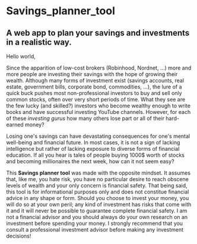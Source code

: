 # Savings_planner_tool
## A web app to plan your savings and investments in a realistic way.

Hello world,

Since the apparition of low-cost brokers (Robinhood, Nordnet, ...) more and more people are investing their savings with the hope of growing their wealth. Although many forms of investment exist (savings accounts, real estate, government bills, corporate bond, commodities, ...), the lure of a quick buck pushes most non-professional investors to buy and sell only common stocks, often over very short periods of time. What they see are the few lucky (and skilled?) investors who become wealthy enough to write books and have successful investing YouTube channels. However, for each of these _investing gurus_ how many others lose part or all of their hard-earned money?

Losing one's savings can have devastating consequences for one's mental well-being and financial future. In most cases, it is not a sign of lacking intelligence but rather of lacking exposure to diverse forms of financial education. If all you hear is tales of people buying 1000$ worth of stocks and becoming millionaires the next week, how can it not seem easy?

This **Savings planner tool** was made with the opposite mindset. It assumes that, like me, you hate risk, you have no particular desire to reach obscene levels of wealth and your only concern is financial safety. That being said, this tool is for informational purposes only and does not constitue financial advice in any shape or form. Should you choose to invest your money, you will do so at your own peril; any kind of investment has risks that come with it and it will never be possible to guarantee complete financial safety. I am not a financial advisor and you should always do your own research on an investment before spending your money. I strongly recommend that you consult a professional investment advisor before making any investment decisions!
